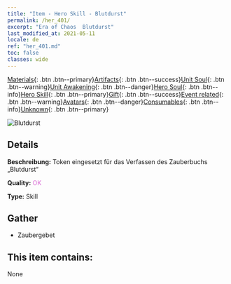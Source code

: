 ```yaml
---
title: "Item - Hero Skill - Blutdurst"
permalink: /her_401/
excerpt: "Era of Chaos  Blutdurst"
last_modified_at: 2021-05-11
locale: de
ref: "her_401.md"
toc: false
classes: wide
---
```

 [Materials](/ItemsDE/){: .btn .btn--primary}[Artifacts](/ItemsDE/Artifacts/){: .btn .btn--success}[Unit Soul](/ItemsDE/UnitSoul/){: .btn .btn--warning}[Unit Awakening](/ItemsDE/UnitAwakening/){: .btn .btn--danger}[Hero Soul](/ItemsDE/HeroSoul/){: .btn .btn--info}[Hero Skill](/ItemsDE/HeroSkill/){: .btn .btn--primary}[Gift](/ItemsDE/Gift/){: .btn .btn--success}[Event related](/ItemsDE/Events/){: .btn .btn--warning}[Avatars](/ItemsDE/Avatars/){: .btn .btn--danger}[Consumables](/ItemsDE/Consumables/){: .btn .btn--info}[Unknown](/ItemsDE/Unknown/){: .btn .btn--primary}

 ![Blutdurst](/images/t/ps_shixueqishu.png)

## Details
 **Beschreibung:** Token eingesetzt für das Verfassen des Zauberbuchs „Blutdurst“

 **Quality:** <span style="color: #DA70D6">OK</span>

 **Type:** Skill

## Gather

*    Zaubergebet 

## This item contains:

  None

